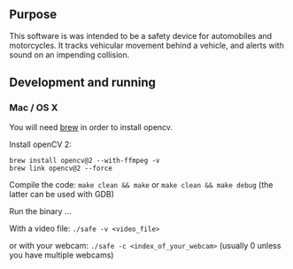 ## Purpose

This software is was intended to be a safety device for automobiles and motorcycles.
It tracks vehicular movement behind a vehicle, and alerts with sound on an impending
collision.

## Development and running

### Mac / OS X
You will need [brew](https://brew.sh/) in order to install opencv.

Install openCV 2:
```
brew install opencv@2 --with-ffmpeg -v
brew link opencv@2 --force
```

Compile the code:
`make clean && make` or `make clean && make debug` (the latter can be used with GDB)

Run the binary ...

With a video file:
`./safe -v <video_file>`

or with your webcam:
`./safe -c <index_of_your_webcam>` (usually 0 unless you have multiple webcams)
